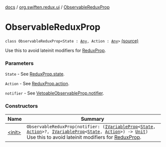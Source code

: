 [docs](../../index.md) / [org.swiften.redux.ui](../index.md) / [ObservableReduxProp](./index.md)

# ObservableReduxProp

`class ObservableReduxProp<State : `[`Any`](https://kotlinlang.org/api/latest/jvm/stdlib/kotlin/-any/index.html)`, Action : `[`Any`](https://kotlinlang.org/api/latest/jvm/stdlib/kotlin/-any/index.html)`>` [(source)](https://github.com/protoman92/KotlinRedux/tree/master/common/common-ui/src/main/kotlin/org/swiften/redux/ui/ObservableProp.kt#L44)

Use this to avoid lateinit modifiers for [ReduxProp](../-redux-prop/index.md).

### Parameters

`State` - See [ReduxProp.state](../-redux-prop/state.md).

`Action` - See [ReduxProp.action](../-redux-prop/action.md).

`notifier` - See [VetoableObservableProp.notifier](../-vetoable-observable-prop/notifier.md).

### Constructors

| Name | Summary |
|---|---|
| [&lt;init&gt;](-init-.md) | `ObservableReduxProp(notifier: (`[`IVariableProp`](../-i-variable-prop/index.md)`<`[`State`](index.md#State)`, `[`Action`](index.md#Action)`>?, `[`IVariableProp`](../-i-variable-prop/index.md)`<`[`State`](index.md#State)`, `[`Action`](index.md#Action)`>) -> `[`Unit`](https://kotlinlang.org/api/latest/jvm/stdlib/kotlin/-unit/index.html)`)`<br>Use this to avoid lateinit modifiers for [ReduxProp](../-redux-prop/index.md). |
